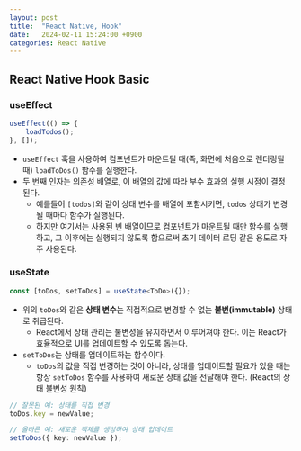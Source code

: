 ```yaml
---
layout: post
title:  "React Native, Hook"
date:   2024-02-11 15:24:00 +0900
categories: React Native
---
```

## React Native Hook Basic

### useEffect

```typescript
useEffect(() => {
    loadTodos();
}, []);
```

- `useEffect` 훅을 사용하여 컴포넌트가 마운트될 때(즉, 화면에 처음으로 렌더링될 때) `loadToDos()` 함수를 실행한다.
- 두 번째 인자는 의존성 배열로, 이 배열의 값에 따라 부수 효과의 실행 시점이 결정된다.
  - 예를들어 `[todos]`와 같이 상태 변수를 배열에 포함시키면, `todos` 상태가 변경될 때마다 함수가 실행된다.
  - 하지만 여기서는 사용된 빈 배열이므로 컴포넌트가 마운트될 때만 함수를 실행하고, 그 이후에는 실행되지 않도록 함으로써 초기 데이터 로딩 같은 용도로 자주 사용된다.

### useState

```typescript
const [toDos, setToDos] = useState<ToDo>({});
```

- 위의 `toDos`와 같은 **상태 변수**는 직접적으로 변경할 수 없는 **불변(immutable)** 상태로 취급된다.
  - React에서 상태 관리는 불변성을 유지하면서 이루어져야 한다. 이는 React가 효율적으로 UI를 업데이트할 수 있도록 돕는다.
- `setToDos`는 상태를 업데이트하는 함수이다.
  - `toDos`의 값을 직접 변경하는 것이 아니라, 상태를 업데이트할 필요가 있을 때는 항상 `setToDos` 함수를 사용하여 새로운 상태 값을 전달해야 한다. (React의 상태 불변성 원칙)

```typescript
// 잘못된 예: 상태를 직접 변경
toDos.key = newValue;

// 올바른 예: 새로운 객체를 생성하여 상태 업데이트
setToDos({ key: newValue });
```
